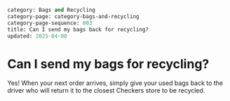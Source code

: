 ```meta
category: Bags and Recycling
category-page: category-bags-and-recycling
category-page-sequence: 003
title: Can I send my bags back for recycling?
updated: 2025-04-08
```

# Can I send my bags for recycling?  

Yes! When your next order arrives, simply give your used bags back to the driver who will return it to the closest Checkers store to be recycled. 